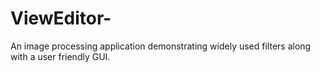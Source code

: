 # ViewEditor-
An image processing application demonstrating widely used filters along with a user friendly GUI. 
